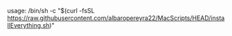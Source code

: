 usage: /bin/sh -c "\$(curl -fsSL https://raw.githubusercontent.com/albaropereyra22/MacScripts/HEAD/installEverything.sh)"
